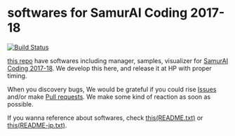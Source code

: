 # softwares for SamurAI Coding 2017-18

[![Build Status](https://travis-ci.org/SamurAI-Coding/Software2017-18.svg?branch=master)](https://travis-ci.org/SamurAI-Coding/Software2017-18)

[this repo](https://github.com/SamurAI-Coding/Software2017-18) have softwares including manager, samples, visualizer for [SamurAI Coding 2017-18](http://samuraicoding.info/).  We develop this here, and release it at HP with proper timing.

When you discovery bugs, We would be grateful if you could rise [Issues](https://github.com/SamurAI-Coding/Software2017-18/issues) and/or make [Pull requests](https://github.com/SamurAI-Coding/Software2017-18/pulls).  We make some kind of reaction as soon as possible.

If you wanna reference about softwares, check [this(README.txt)](./README.txt) or [this(README-jp.txt)](./README-jp.txt).
